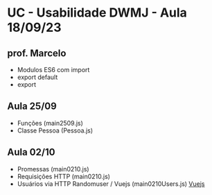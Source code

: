 # UC - Usabilidade DWMJ - Aula 18/09/23

## prof. Marcelo

* Modulos ES6 com import
* export default 
* export

## Aula 25/09

* Funções (main2509.js)
* Classe Pessoa (Pessoa.js)

## Aula 02/10

* Promessas (main0210.js)
* Requisições HTTP (main0210.js)
* Usuários via HTTP Randomuser / Vuejs (main0210Users.js)
[Vuejs](https://vuejs.org/)